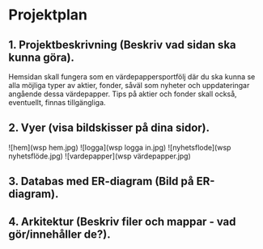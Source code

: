 # Projektplan

## 1. Projektbeskrivning (Beskriv vad sidan ska kunna göra).
Hemsidan skall fungera som en värdepappersportfölj där du ska kunna se alla möjliga typer av aktier, fonder, såväl som nyheter och uppdateringar angående dessa värdepapper.
Tips på aktier och fonder skall också, eventuellt, finnas tillgängliga.
## 2. Vyer (visa bildskisser på dina sidor).

![hem](wsp hem.jpg)
![logga](wsp logga in.jpg)
![nyhetsflode](wsp nyhetsflöde.jpg)
![vardepapper](wsp värdepapper.jpg)




## 3. Databas med ER-diagram (Bild på ER-diagram).
## 4. Arkitektur (Beskriv filer och mappar - vad gör/innehåller de?).


